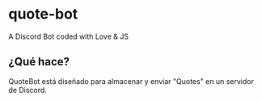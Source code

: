 # quote-bot
A Discord Bot coded with Love &amp; JS

## ¿Qué hace?
QuoteBot está diseñado para almacenar y enviar "Quotes" en un servidor de Discord.
